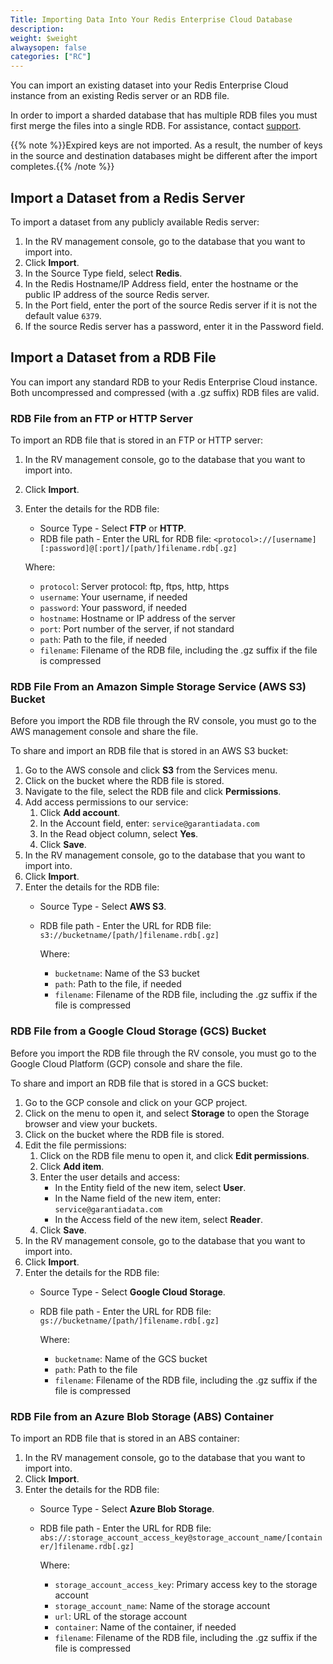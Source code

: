 ```yaml
---
Title: Importing Data Into Your Redis Enterprise Cloud Database
description: 
weight: $weight
alwaysopen: false
categories: ["RC"]
---
```

You can import an existing dataset into your Redis Enterprise Cloud
instance from an existing Redis server or an RDB file.

In order to import a sharded database that has multiple RDB files you must first
merge the files into a single RDB. For assistance, contact [support](https://redislabs.com/support).

{{% note %}}Expired keys are not imported. As a result, the number of keys
in the source and destination databases might be different after the
import completes.{{% /note %}}

## Import a Dataset from a Redis Server

To import a dataset from any publicly available Redis server:

1. In the RV management console, go to the database that you want to import into.
1. Click **Import**.
1. In the Source Type field, select **Redis**.
1. In the Redis Hostname/IP Address field, enter the hostname or the public IP address
    of the source Redis server.
1. In the Port field, enter the port of the source Redis server if it
    is not the default value `6379`.
1. If the source Redis server has a password, enter it in the
    Password field.

## Import a Dataset from a RDB File

You can import any standard RDB to your Redis Enterprise Cloud instance.
Both uncompressed and compressed (with a .gz suffix) RDB files are
valid.

### RDB File from an FTP or HTTP Server

To import an RDB file that is stored in an FTP or HTTP server:

1. In the RV management console, go to the database that you want to import into.
1. Click **Import**.
1. Enter the details for the RDB file:
    - Source Type - Select **FTP** or **HTTP**.
    - RDB file path - Enter the URL for RDB file: `<protocol>://[username][:password]@[:port]/[path/]filename.rdb[.gz]`

    Where:

    - `protocol`: Server protocol: ftp, ftps, http, https
    - `username`: Your username, if needed
    - `password`: Your password, if needed
    - `hostname`: Hostname or IP address of the server
    - `port`: Port number of the server, if not standard
    - `path`: Path to the file, if needed
    - `filename`: Filename of the RDB file, including the .gz suffix if the file is compressed

### RDB File From an Amazon Simple Storage Service (AWS S3) Bucket

Before you import the RDB file through the RV console, you must go to the AWS 
management console and share the file.

To share and import an RDB file that is stored in an AWS S3 bucket:

1. Go to the AWS console and click **S3** from the Services menu.
1. Click on the bucket where the RDB file is stored.
1. Navigate to the file, select the RDB file and click **Permissions**.
1. Add access permissions to our service:
    1. Click **Add account**.
    1. In the Account field, enter: `service@garantiadata.com`
    1. In the Read object column, select **Yes**.
    1. Click **Save**.
1. In the RV management console, go to the database that you want to import into.
1. Click **Import**.
1. Enter the details for the RDB file:
    - Source Type - Select **AWS S3**.
    - RDB file path - Enter the URL for RDB file: `s3://bucketname/[path/]filename.rdb[.gz]`

        Where:

        - `bucketname`: Name of the S3 bucket
        - `path`: Path to the file, if needed
        - `filename`: Filename of the RDB file, including the .gz suffix if the file is compressed

### RDB File from a Google Cloud Storage (GCS) Bucket

Before you import the RDB file through the RV console, you must go to the Google
Cloud Platform (GCP) console and share the file.

To share and import an RDB file that is stored in a GCS bucket:

1. Go to the GCP console and click on your GCP project.
1. Click on the menu to open it, and select **Storage** to open the Storage browser and view your buckets.
1. Click on the bucket where the RDB file is stored.
1. Edit the file permissions:
    1. Click on the RDB file menu to open it, and click **Edit permissions**.
    1. Click **Add item**.
    1. Enter the user details and access:
       - In the Entity field of the new item, select **User**.
       - In the Name field of the new item, enter: `service@garantiadata.com`
       - In the Access field of the new item, select **Reader**.
    1. Click **Save**.
1. In the RV management console, go to the database that you want to import into.
1. Click **Import**.
1. Enter the details for the RDB file:
    - Source Type - Select **Google Cloud Storage**.
    - RDB file path - Enter the URL for RDB file: `gs://bucketname/[path/]filename.rdb[.gz]`

        Where:
        - `bucketname`: Name of the GCS bucket
        - `path`: Path to the file
        - `filename`: Filename of the RDB file, including the .gz suffix if the file is compressed

### RDB File from an Azure Blob Storage (ABS) Container

To import an RDB file that is stored in an ABS container:

1. In the RV management console, go to the database that you want to import into.
1. Click **Import**.
1. Enter the details for the RDB file:
    - Source Type - Select **Azure Blob Storage**.
    - RDB file path - Enter the URL for RDB file: `abs://:storage_account_access_key@storage_account_name/[container/]filename.rdb[.gz]`

        Where:
        - `storage_account_access_key`: Primary access key to the storage account
        - `storage_account_name`: Name of the storage account
        - `url`: URL of the storage account
        - `container`: Name of the container, if needed
        - `filename`: Filename of the RDB file, including the .gz suffix if the file is compressed
